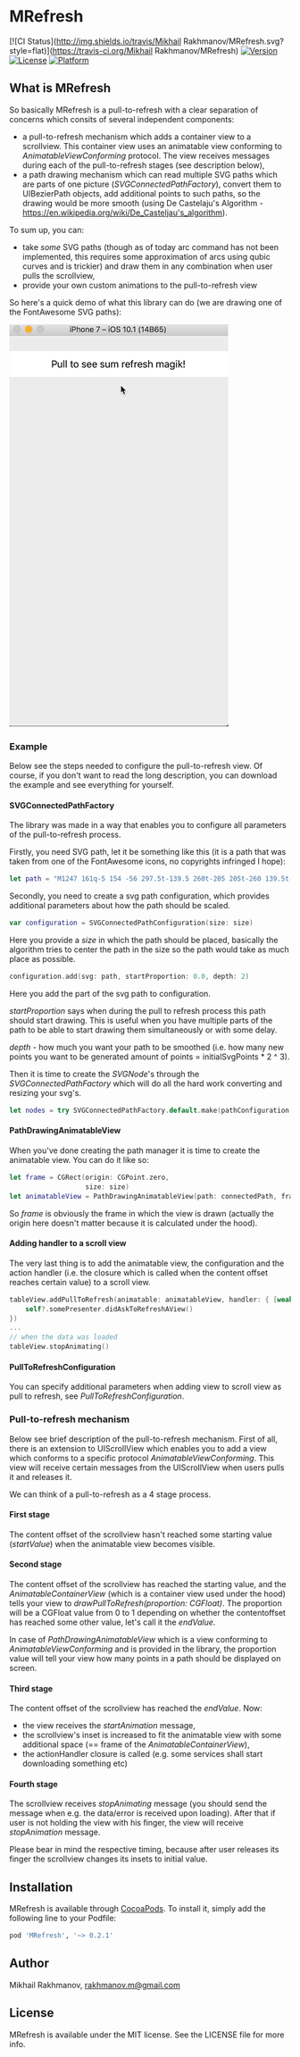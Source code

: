 # MRefresh

[![CI Status](http://img.shields.io/travis/Mikhail Rakhmanov/MRefresh.svg?style=flat)](https://travis-ci.org/Mikhail Rakhmanov/MRefresh)
[![Version](https://img.shields.io/cocoapods/v/MRefresh.svg?style=flat)](http://cocoapods.org/pods/MRefresh)
[![License](https://img.shields.io/cocoapods/l/MRefresh.svg?style=flat)](http://cocoapods.org/pods/MRefresh)
[![Platform](https://img.shields.io/cocoapods/p/MRefresh.svg?style=flat)](http://cocoapods.org/pods/MRefresh)

## What is MRefresh

So basically MRefresh is a pull-to-refresh with a clear separation of concerns which consits of several independent components:
- a pull-to-refresh mechanism which adds a container view to a scrollview. This container view uses an animatable view conforming to *AnimatableViewConforming* protocol. The view receives messages during each of the pull-to-refresh stages (see description below),
- a path drawing mechanism which can read multiple SVG paths which are parts of one picture (*SVGConnectedPathFactory*), convert them to UIBezierPath objects, add additional points to such paths, so the drawing would be more smooth (using De Castelaju's Algorithm - https://en.wikipedia.org/wiki/De_Casteljau's_algorithm).

To sum up, you can:
- take *some* SVG paths (though as of today arc command has not been implemented, this requires some approximation of arcs using qubic curves and is trickier) and draw them in any combination when user pulls the scrollview,
- provide your own custom animations to the pull-to-refresh view

So here's a quick demo of what this library can do (we are drawing one of the FontAwesome SVG paths):

![Alt Text](https://github.com/mcrakhman/FilesRepository/blob/master/pull-to-refresh.gif)

### Example

Below see the steps needed to configure the pull-to-refresh view. Of course, if you don't want to read the long description, you can download the example and see everything for yourself.

#### SVGConnectedPathFactory

The library was made in a way that enables you to configure all parameters of the pull-to-refresh process.

Firstly, you need SVG path, let it be something like this (it is a path that was taken from one of the FontAwesome icons, no copyrights infringed I hope): 

```swift
let path = "M1247 161q-5 154 -56 297.5t-139.5 260t-205 205t-260 139.5t-297.5 56q-14 1 -23 -9q-10 -10 -10 -23v-128q0 -13 9 -22t22 -10q204 -7 378 -111.5t278.5 -278.5t111.5 -378q1 -13 10 -22t22 -9h128q13 0 23 10q11 9 9 23"
```
Secondly, you need to create a svg path configuration, which provides additional parameters about how the path should be scaled.


```swift
var configuration = SVGConnectedPathConfiguration(size: size) 
```
Here you provide a *size* in which the path should be placed, basically the algorithm tries to center the path in the size so the path would take as much place as possible.

```swift
configuration.add(svg: path, startProportion: 0.0, depth: 2)
```
Here you add the part of the svg path to configuration.

*startProportion* says when during the pull to refresh process this path should start drawing. This is useful when you have multiple parts of the path to be able to start drawing them simultaneously or with some delay.

*depth* - how much you want your path to be smoothed (i.e. how many new points you want to be generated amount of points = initialSvgPoints * 2 ^ 3).

Then it is time to create the *SVGNode*'s through the *SVGConnectedPathFactory* which will do all the hard work converting and resizing your svg's.

```swift
let nodes = try SVGConnectedPathFactory.default.make(pathConfiguration: configuration)
```

#### PathDrawingAnimatableView

When you've done creating the path manager it is time to create the animatable view. You can do it like so:
```swift
let frame = CGRect(origin: CGPoint.zero,
                   size: size)
let animatableView = PathDrawingAnimatableView(path: connectedPath, frame: frame)
```
So *frame* is obviously the frame in which the view is drawn (actually the origin here doesn't matter because it is calculated under the hood).

#### Adding handler to a scroll view 

The very last thing is to add the animatable view, the configuration and the action handler (i.e. the closure which is called when the content offset reaches certain value) to a scroll view.

```swift
tableView.addPullToRefresh(animatable: animatableView, handler: { [weak self] in
    self?.somePresenter.didAskToRefreshAView()
})
...
// when the data was loaded
tableView.stopAnimating()
```

#### PullToRefreshConfiguration

You can specify additional parameters when adding view to scroll view as pull to refresh, see *PullToRefreshConfiguration*.

### Pull-to-refresh mechanism

Below see brief description of the pull-to-refresh mechanism. First of all, there is an extension to UIScrollView which enables you to add a view which conforms to a specific protocol *AnimatableViewConforming*. This view will receive certain messages from the UIScrollView when users pulls it and releases it. 

We can think of a pull-to-refresh as a 4 stage process.

#### First stage

The content offset of the scrollview hasn't reached some starting value (*startValue*) when the animatable view becomes visible.

#### Second stage

The content offset of the scrollview has reached the starting value, and the *AnimatableContainerView* (which is a container view used under the hood) tells your view to *drawPullToRefresh(proportion: CGFloat)*. The proportion will be a CGFloat value from 0 to 1 depending on whether the contentoffset has reached some other value, let's call it the *endValue*.

In case of *PathDrawingAnimatableView* which is a view conforming to  *AnimatableViewConforming* and is provided in the library, the proportion value will tell your view how many points in a path should be displayed on screen.

#### Third stage

The content offset of the scrollview has reached the *endValue*. Now:
- the view receives the *startAnimation* message,
- the scrollview's inset is increased to fit the animatable view with some additional space (== frame of the *AnimatableContainerView*),
- the actionHandler closure is called (e.g. some services shall start downloading something etc)

#### Fourth stage

The scrollview receives *stopAnimating* message (you should send the message when e.g. the data/error is received upon loading). After that if user is not holding the view with his finger, the view will receive *stopAnimation* message.

Please bear in mind the respective timing, because after user releases its finger the scrollview changes its insets to initial value.  

## Installation

MRefresh is available through [CocoaPods](http://cocoapods.org). To install
it, simply add the following line to your Podfile:

```ruby
pod 'MRefresh', '~> 0.2.1'
```
## Author

Mikhail Rakhmanov, rakhmanov.m@gmail.com

## License

MRefresh is available under the MIT license. See the LICENSE file for more info.
